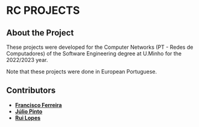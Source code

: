 # RC PROJECTS

## About the Project

These projects were developed for the Computer Networks (PT - Redes de Computadores) of the Software Engineering degree at U.Minho for the 2022/2023 year.

Note that these projects were done in European Portuguese.

## Contributors
- [__Francisco Ferreira__](https://github.com/chicoferreira)
- [__Júlio Pinto__](https://github.com/JulioJPinto)
- [__Rui Lopes__](https://github.com/RuiL1904)
